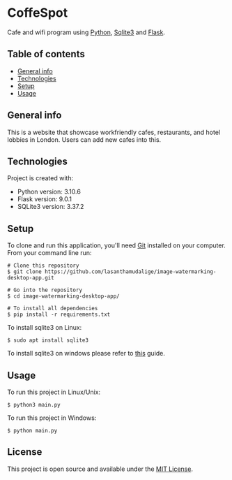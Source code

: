 # CoffeSpot

Cafe and wifi program using [Python](https://www.python.org/), [Sqlite3](https://docs.python.org/3/library/sqlite3.html) and [Flask](https://flask.palletsprojects.com/en/2.2.x/).

## Table of contents
* [General info](#general-info)
* [Technologies](#technologies)
* [Setup](#setup)
* [Usage](#usage)

## General info
This is a website that showcase workfriendly cafes, restaurants, and hotel lobbies in London. Users can add new cafes into this. 

## Technologies
Project is created with:
* Python version: 3.10.6
* Flask version: 9.0.1
* SQLite3 version: 3.37.2
	
## Setup

To clone and run this application, you'll need [Git](https://git-scm.com) installed on your computer.\
From your command line run:

```
# Clone this repository
$ git clone https://github.com/lasanthamudalige/image-watermarking-desktop-app.git

# Go into the repository
$ cd image-watermarking-desktop-app/

# To install all dependencies
$ pip install -r requirements.txt
```

To install sqlite3 on Linux:

```
$ sudo apt install sqlite3
```

To install sqlite3 on windows please refer to [this](https://www.configserverfirewall.com/windows-10/install-sqlite3-on-windows-10/) guide. 

## Usage

To run this project in Linux/Unix:

```
$ python3 main.py
```

To run this project in Windows:

```
$ python main.py
```

## License 
This project is open source and available under the [MIT License](https://github.com/lasanthamudalige/cafe-and-wifi-website/blob/main/LICENSE).
